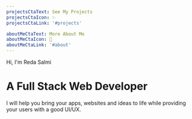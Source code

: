 ```yaml
---
projectsCtaText: See My Projects
projectsCtaIcon: ✨
projectsCtaLink: '#projects'

aboutMeCtaText: More About Me
aboutMeCtaIcon: 👋
aboutMeCtaLink: '#about'
---
```


Hi, I'm Reda Salmi

<h1 class="text-[1.8rem] font-bold md:text-2xl lg:text-[2rem] lg:leading-normal xl:text-[2.4rem] xl:leading-loose">
	A Full Stack Web Developer
</h1>

I will help you bring your apps, websites and ideas to life while providing your
users with a good
<span class='font-bold text-chocolate dark:text-dark-orange'>UI/UX</span>.
